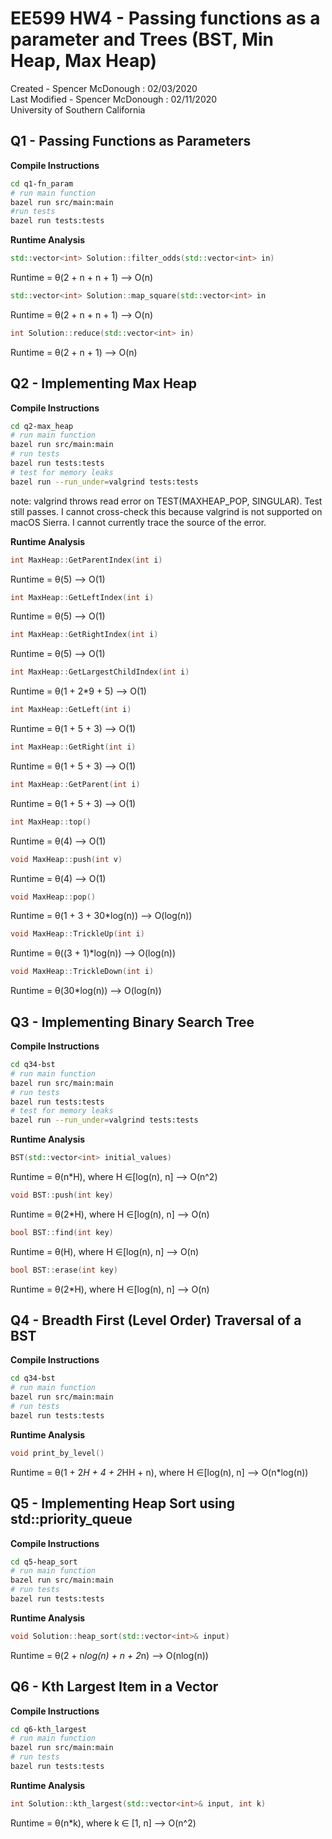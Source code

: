 # EE599 HW4 - Passing functions as a parameter and Trees (BST, Min Heap, Max Heap)

Created - Spencer McDonough : 02/03/2020<br>
Last Modified - Spencer McDonough : 02/11/2020<br>
University of Southern California

## Q1 - Passing Functions as Parameters

**Compile Instructions**
```bash
cd q1-fn_param
# run main function
bazel run src/main:main 
#run tests
bazel run tests:tests
```

**Runtime Analysis**

```c++
std::vector<int> Solution::filter_odds(std::vector<int> in)
```
Runtime = &theta;(2 + n + n + 1) --> O(n)

```c++
std::vector<int> Solution::map_square(std::vector<int> in
```
Runtime = &theta;(2 + n + n + 1) --> O(n)

```c++
int Solution::reduce(std::vector<int> in)
```
Runtime = &theta;(2 + n + 1) --> O(n)

## Q2 - Implementing Max Heap

**Compile Instructions**
```bash
cd q2-max_heap
# run main function
bazel run src/main:main 
# run tests
bazel run tests:tests
# test for memory leaks
bazel run --run_under=valgrind tests:tests
```

note: valgrind throws read error on TEST(MAXHEAP_POP, SINGULAR). Test still passes. I cannot cross-check this because valgrind is not supported on macOS Sierra. I cannot currently trace the source of the error. 

**Runtime Analysis**

```c++
int MaxHeap::GetParentIndex(int i)
```
Runtime = &theta;(5) --> O(1)

```c++
int MaxHeap::GetLeftIndex(int i)
```
Runtime = &theta;(5) --> O(1)

```c++
int MaxHeap::GetRightIndex(int i)
```
Runtime = &theta;(5) --> O(1)

```c++
int MaxHeap::GetLargestChildIndex(int i)
```
Runtime = &theta;(1 + 2*9 + 5) --> O(1)

```c++
int MaxHeap::GetLeft(int i)
```
Runtime = &theta;(1 + 5 + 3) --> O(1)

```c++
int MaxHeap::GetRight(int i)
```
Runtime = &theta;(1 + 5 + 3) --> O(1)

```c++
int MaxHeap::GetParent(int i)
```
Runtime = &theta;(1 + 5 + 3) --> O(1)

```c++
int MaxHeap::top()
```
Runtime = &theta;(4) --> O(1)

```c++
void MaxHeap::push(int v)
```
Runtime = &theta;(4) --> O(1)

```c++
void MaxHeap::pop()
```
Runtime = &theta;(1 + 3 + 30*log(n)) --> O(log(n))

```c++
void MaxHeap::TrickleUp(int i)
```
Runtime = &theta;((3 + 1)*log(n)) --> O(log(n))

```c++
void MaxHeap::TrickleDown(int i)
```
Runtime = &theta;(30*log(n)) --> O(log(n))

## Q3 - Implementing Binary Search Tree

**Compile Instructions**
```bash
cd q34-bst
# run main function
bazel run src/main:main 
# run tests
bazel run tests:tests
# test for memory leaks
bazel run --run_under=valgrind tests:tests
```

**Runtime Analysis**

```c++
BST(std::vector<int> initial_values)
```
Runtime = &theta;(n*H), where H &isin;[log(n), n] --> O(n^2)

```c++
void BST::push(int key)
```
Runtime = &theta;(2*H), where H &isin;[log(n), n] --> O(n)

```c++
bool BST::find(int key)
```
Runtime = &theta;(H), where H &isin;[log(n), n] --> O(n)

```c++
bool BST::erase(int key)
```
Runtime = &theta;(2*H), where H &isin;[log(n), n] --> O(n)

## Q4 - Breadth First (Level Order) Traversal of a BST

**Compile Instructions**
```bash
cd q34-bst
# run main function
bazel run src/main:main 
# run tests
bazel run tests:tests
```

**Runtime Analysis**

```c++
void print_by_level()
```
Runtime = &theta;(1 + 2*H + 4 + 2*HH + n), where H &isin;[log(n), n] --> O(n*log(n))

## Q5 - Implementing Heap Sort using std::priority_queue

**Compile Instructions**
```bash
cd q5-heap_sort
# run main function
bazel run src/main:main 
# run tests
bazel run tests:tests
```

**Runtime Analysis**

```c++
void Solution::heap_sort(std::vector<int>& input)
```
Runtime = &theta;(2 + n*log(n) + n + 2*n) --> O(nlog(n))

## Q6 - Kth Largest Item in a Vector 

**Compile Instructions**
```bash
cd q6-kth_largest
# run main function
bazel run src/main:main 
# run tests
bazel run tests:tests
```

**Runtime Analysis**

```c++
int Solution::kth_largest(std::vector<int>& input, int k)
```
Runtime = &theta;(n*k), where k &isin; [1, n] --> O(n^2)